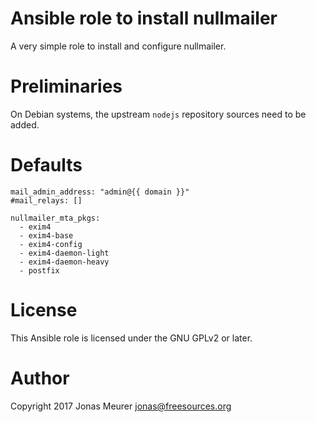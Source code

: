 # Ansible role to install nullmailer

A very simple role to install and configure nullmailer.

# Preliminaries

On Debian systems, the upstream `nodejs` repository sources need to be added.

# Defaults

```
mail_admin_address: "admin@{{ domain }}"
#mail_relays: []

nullmailer_mta_pkgs:
  - exim4
  - exim4-base
  - exim4-config
  - exim4-daemon-light
  - exim4-daemon-heavy
  - postfix
```

# License

This Ansible role is licensed under the GNU GPLv2 or later.

# Author

Copyright 2017 Jonas Meurer <jonas@freesources.org>
